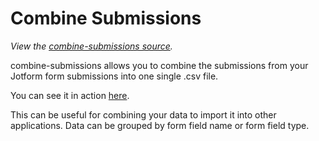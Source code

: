 Combine Submissions
================================

*View the [combine-submissions source](https://github.com/jotform/api-use-cases/tree/master/combine-submissions).*

combine-submissions allows you to combine the submissions from your Jotform form submissions into one single .csv file.

You can see it in action [here](http://www.jotform.com/combine-submissions).

This can be useful for combining your data to import it into other applications.  Data can be grouped by form field name or form field type.
